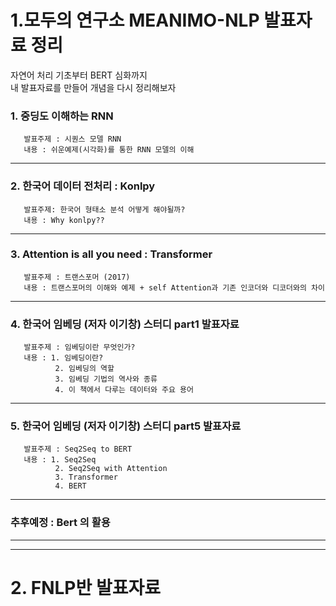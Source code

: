 # 1.모두의 연구소 MEANIMO-NLP 발표자료 정리

자연어 처리 기초부터 BERT 심화까지  
내 발표자료를 만들어 개념을 다시 정리해보자  

### 1. 중딩도 이해하는 RNN   
       발표주제 : 시퀀스 모델 RNN  
       내용 : 쉬운예제(시각화)를 통한 RNN 모델의 이해  
       
***

### 2. 한국어 데이터 전처리 : Konlpy
       발표주제: 한국어 형태소 분석 어떻게 해야될까?
       내용 : Why konlpy??  
       
***       

### 3. Attention is all you need : Transformer
       발표주제 : 트랜스포머 (2017)
       내용 : 트랜스포머의 이해와 예제 + self Attention과 기존 인코더와 디코더와의 차이
       
***  

### 4. 한국어 임베딩 (저자 이기창) 스터디 part1 발표자료
       발표주제 : 임베딩이란 무엇인가?
       내용 : 1. 임베딩이란?
              2. 임베딩의 역할
              3. 임베딩 기법의 역사와 종류
              4. 이 책에서 다루는 데이터와 주요 용어

***
### 5. 한국어 임베딩 (저자 이기창) 스터디 part5 발표자료
       발표주제 : Seq2Seq to BERT
       내용 : 1. Seq2Seq
              2. Seq2Seq with Attention
              3. Transformer
              4. BERT
       

***

### 추후예정 : Bert 의 활용

*************************
*************************

# 2. FNLP반 발표자료 
